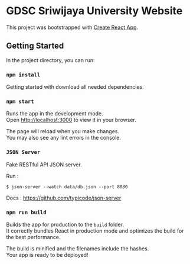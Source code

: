 # GDSC Sriwijaya University Website

This project was bootstrapped with [Create React App](https://github.com/facebook/create-react-app).

## Getting Started

In the project directory, you can run:

### `npm install`

Getting started with download all needed dependencies.

### `npm start`

Runs the app in the development mode.\
Open [http://localhost:3000](http://localhost:3000) to view it in your browser.

The page will reload when you make changes.\
You may also see any lint errors in the console.

### `JSON Server`

Fake RESTful API JSON server.

Run :

```
$ json-server --watch data/db.json --port 8080
```

Docs :
https://github.com/typicode/json-server

### `npm run build`

Builds the app for production to the `build` folder.\
It correctly bundles React in production mode and optimizes the build for the best performance.

The build is minified and the filenames include the hashes.\
Your app is ready to be deployed!

